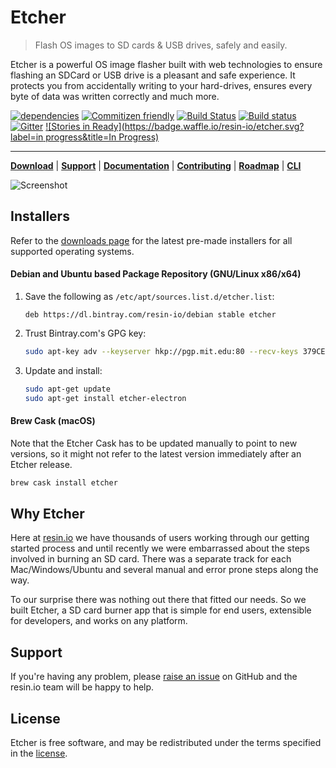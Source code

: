 Etcher
======

> Flash OS images to SD cards & USB drives, safely and easily.

Etcher is a powerful OS image flasher built with web technologies to ensure
flashing an SDCard or USB drive is a pleasant and safe experience. It protects
you from accidentally writing to your hard-drives, ensures every byte of data
was written correctly and much more.

[![dependencies](https://david-dm.org/resin-io/etcher.svg)](https://david-dm.org/resin-io/etcher.svg)
[![Commitizen friendly](https://img.shields.io/badge/commitizen-friendly-brightgreen.svg)](http://commitizen.github.io/cz-cli/)
[![Build Status](https://travis-ci.org/resin-io/etcher.svg?branch=master)](https://travis-ci.org/resin-io/etcher)
[![Build status](https://ci.appveyor.com/api/projects/status/e745k1gt39nik0t7/branch/master?svg=true)](https://ci.appveyor.com/project/resin-io/etcher/branch/master)
[![Gitter](https://badges.gitter.im/resin-io/etcher.svg)](https://gitter.im/resin-io/etcher?utm_source=badge&utm_medium=badge&utm_campaign=pr-badge)
[![Stories in Ready](https://badge.waffle.io/resin-io/etcher.svg?label=in progress&title=In Progress)](https://waffle.io/resin-io/etcher)

***

[**Download**][etcher] | [**Support**][SUPPORT] | [**Documentation**][USER-DOCUMENTATION] | [**Contributing**][CONTRIBUTING] | [**Roadmap**][milestones] | [**CLI**][CLI]

![Screenshot](https://raw.githubusercontent.com/resin-io/etcher/master/screenshot.png)

Installers
----------

Refer to the [downloads page][etcher] for the latest pre-made
installers for all supported operating systems.

#### Debian and Ubuntu based Package Repository (GNU/Linux x86/x64)

1. Save the following as `/etc/apt/sources.list.d/etcher.list`:

    ```
    deb https://dl.bintray.com/resin-io/debian stable etcher
    ```

2. Trust Bintray.com's GPG key:

    ```sh
    sudo apt-key adv --keyserver hkp://pgp.mit.edu:80 --recv-keys 379CE192D401AB61
    ```

3. Update and install:

    ```sh
    sudo apt-get update
    sudo apt-get install etcher-electron
    ```

#### Brew Cask (macOS)

Note that the Etcher Cask has to be updated manually to point to new versions,
so it might not refer to the latest version immediately after an Etcher
release.

```sh
brew cask install etcher
```

Why Etcher
-------

Here at [resin.io] we have thousands of users working through our getting started process and until recently we were embarrassed about the steps involved in burning an SD card. There was a separate track for each Mac/Windows/Ubuntu and several manual and error prone steps along the way.

To our surprise there was nothing out there that fitted our needs. So we built Etcher, a SD card burner app that is simple for end users, extensible for developers, and works on any platform.

Support
-------

If you're having any problem, please [raise an issue][newissue] on GitHub and
the resin.io team will be happy to help.

License
-------

Etcher is free software, and may be redistributed under the terms specified in
the [license].

[etcher]: https://etcher.io
[SUPPORT]: https://github.com/resin-io/etcher/blob/master/SUPPORT.md
[CONTRIBUTING]: https://github.com/resin-io/etcher/blob/master/docs/CONTRIBUTING.md
[CLI]: https://github.com/resin-io/etcher/blob/master/docs/CLI.md
[USER-DOCUMENTATION]: https://github.com/resin-io/etcher/blob/master/docs/USER-DOCUMENTATION.md
[milestones]: https://github.com/resin-io/etcher/milestones
[newissue]: https://github.com/resin-io/etcher/issues/new
[license]: https://github.com/resin-io/etcher/blob/master/LICENSE
[resin.io]: https://resin.io
